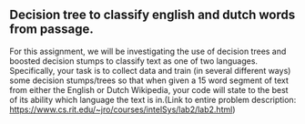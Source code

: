 ## Decision tree to classify english and dutch words from passage. 
For this assignment, we will be investigating the use of decision trees and boosted decision stumps to classify text as one of two languages.
Specifically, your task is to collect data and train (in several different ways) some decision stumps/trees so that when given a 15 word segment of 
text from either the English or Dutch Wikipedia, your code will state to the best of its ability which language the text is in.(Link to entire problem description: https://www.cs.rit.edu/~jro/courses/intelSys/lab2/lab2.html)
